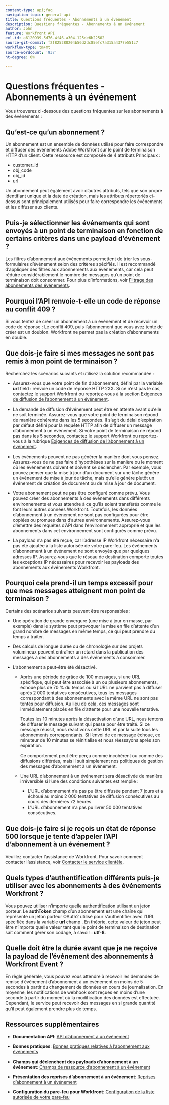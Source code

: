 ```yaml
---
content-type: api;faq
navigation-topic: general-api
title: Questions fréquentes - Abonnements à un événement
description: Questions fréquentes - Abonnements à un événement
author: John
feature: Workfront API
exl-id: a6120939-5d76-4f46-a304-125de6b22502
source-git-commit: f2f825280204b56d2dc85efc7a315a4377e551c7
workflow-type: tm+mt
source-wordcount: '937'
ht-degree: 0%

---
```


# Questions fréquentes - Abonnements à un événement

<!--
{{highlighted-preview}}
-->

Vous trouverez ci-dessous des questions fréquentes sur les abonnements à des événements :

## Qu’est-ce qu’un abonnement ?

Un abonnement est un ensemble de données utilisé pour faire correspondre et diffuser des événements Adobe Workfront sur le point de terminaison HTTP d’un client. Cette ressource est composée de 4 attributs Principaux :

* customer_id
* obj_code
* obj_id
* url

Un abonnement peut également avoir d’autres attributs, tels que son propre identifiant unique et la date de création, mais les attributs répertoriés ci-dessus sont principalement utilisés pour faire correspondre les événements et les diffuser aux clients.

## Puis-je sélectionner les événements qui sont envoyés à un point de terminaison en fonction de certains critères dans une payload d’événement ?

Les filtres d’abonnement aux événements permettent de trier les sous-formulaires d’événement selon des critères spécifiés. Il est recommandé d’appliquer des filtres aux abonnements aux événements, car cela peut réduire considérablement le nombre de messages qu’un point de terminaison doit consommer. Pour plus d’informations, voir [Filtrage des abonnements des événements](../../wf-api/general/event-subs-api.md#event).

## Pourquoi l’API renvoie-t-elle un code de réponse au conflit 409 ?

Si vous tentez de créer un abonnement à un événement et de recevoir un code de réponse : Le conflit 409, puis l’abonnement que vous avez tenté de créer est un doublon. Workfront ne permet pas la création d’abonnements en double.

## Que dois-je faire si mes messages ne sont pas remis à mon point de terminaison ?

Recherchez les scénarios suivants et utilisez la solution recommandée :

* Assurez-vous que votre point de fin d’abonnement, défini par la variable **url** field : renvoie un code de réponse HTTP 2XX. Si ce n’est pas le cas, contactez le support Workfront ou reportez-vous à la section [Exigences de diffusion de l’abonnement à un événement](../../wf-api/general/setup-event-sub-endpoint.md).

* La demande de diffusion d’événement peut être en attente avant qu’elle ne soit terminée. Assurez-vous que votre point de terminaison répond de manière cohérente dans les 5 secondes. Il s’agit du délai d’expiration par défaut défini pour la requête HTTP afin de diffuser un message d’abonnement à un événement. Si votre point de terminaison ne répond pas dans les 5 secondes, contactez le support Workfront ou reportez-vous à la rubrique [Exigences de diffusion de l’abonnement à un événement](../../wf-api/general/setup-event-sub-endpoint.md).
* Les événements peuvent ne pas générer la manière dont vous pensez. Assurez-vous de ne pas faire d’hypothèses sur la manière ou le moment où les événements doivent et doivent se déclencher. Par exemple, vous pouvez penser que la mise à jour d’un document sur une tâche génère un événement de mise à jour de tâche, mais qu’elle génère plutôt un événement de création de document ou de mise à jour de document.
* Votre abonnement peut ne pas être configuré comme prévu. Vous pouvez créer des abonnements à des événements dans différents environnements et vous attendre à ce qu’ils soient transférés comme le font leurs autres données Workfront. Toutefois, les données d’abonnement à un événement ne sont pas configurées pour être copiées ou promues dans d’autres environnements. Assurez-vous d’émettre des requêtes d’API dans l’environnement approprié et que les abonnements dans cet environnement sont configurés comme prévu.
* La payload n’a pas été reçue, car l’adresse IP Workfront nécessaire n’a pas été ajoutée à la liste autorisée de votre pare-feu. Les événements d’abonnement à un événement ne sont envoyés que par quelques adresses IP. Assurez-vous que le réseau de destination comporte toutes les exceptions IP nécessaires pour recevoir les payloads des abonnements aux événements Workfront.

## Pourquoi cela prend-il un temps excessif pour que mes messages atteignent mon point de terminaison ?

Certains des scénarios suivants peuvent être responsables :

* Une opération de grande envergure (une mise à jour en masse, par exemple) dans le système peut provoquer la mise en file d’attente d’un grand nombre de messages en même temps, ce qui peut prendre du temps à traiter.
* Des calculs de longue durée ou de chronologie sur des projets volumineux peuvent entraîner un retard dans la publication des messages à des abonnements à des événements à consommer.
* L’abonnement a peut-être été désactivé.

   * Après une période de grâce de 100 messages, si une URL spécifique, qui peut être associée à un ou plusieurs abonnements, échoue plus de 70 % du temps ou si l’URL ne parvient pas à diffuser après 2 000 tentatives consécutives, tous les messages correspondant à des abonnements avec la même URL ne sont pas tentés pour diffusion. Au lieu de cela, ces messages sont immédiatement placés en file d’attente pour une nouvelle tentative.

      Toutes les 10 minutes après la désactivation d’une URL, nous tentons de diffuser le message suivant qui passe pour être traité. Si ce message réussit, nous réactivons cette URL et par la suite tous les abonnements correspondants. Si l’envoi de ce message échoue, ce minuteur de 10 minutes se réinitialise et nous réessayons après son expiration.

      Ce comportement peut être perçu comme incohérent ou comme des diffusions différées, mais il suit simplement nos politiques de gestion des messages d’abonnement à un événement.

   * Une URL d’abonnement à un événement sera désactivée de manière irréversible si l’une des conditions suivantes est remplie :

      * L’URL d’abonnement n’a pas pu être diffusée pendant 7 jours et a échoué au moins 2 000 tentatives de diffusion consécutives au cours des dernières 72 heures.
      * L’URL d’abonnement n’a pas pu livrer 50 000 tentatives consécutives.

## Que dois-je faire si je reçois un état de réponse 500 lorsque je tente d’appeler l’API d’abonnement à un événement ?

Veuillez contacter l’assistance de Workfront. Pour savoir comment contacter l’assistance, voir [Contacter le service clientèle](../../workfront-basics/tips-tricks-and-troubleshooting/contact-customer-support.md).

## Quels types d’authentification différents puis-je utiliser avec les abonnements à des événements Workfront ?

Vous pouvez utiliser n’importe quelle authentification utilisant un jeton porteur. Le **authToken** champ d’un abonnement est une chaîne qui représente un jeton porteur OAuth2 utilisé pour s’authentifier avec l’URL spécifiée dans la variable **url** champ . En théorie, cette valeur de jeton peut être n’importe quelle valeur tant que le point de terminaison de destination sait comment gérer son codage, à savoir : **utf-8**.

## Quelle doit être la durée avant que je ne reçoive la payload de l’événement des abonnements à Workfront Event ?

En règle générale, vous pouvez vous attendre à recevoir les demandes de remise d’événement d’abonnement à un événement en moins de 5 secondes à partir du changement de données en cours de journalisation. En moyenne, les notifications de webhook sont reçues en moins d’une seconde à partir du moment où la modification des données est effectuée. Cependant, le service peut recevoir des messages en si grande quantité qu’il peut également prendre plus de temps.

## Ressources supplémentaires

* **Documentation API**: [API d’abonnement à un événement](../../wf-api/general/event-subs-api.md)

* **Bonnes pratiques**: [Bonnes pratiques relatives à l’abonnement aux événements](../../wf-api/general/event-sub-best-practice.md)

* **Champs qui déclenchent des payloads d’abonnement à un événement**: [Champs de ressource d’abonnement à un événement](../../wf-api/api/event-sub-resource-fields.md)

* **Présentation des reprises d’abonnement à un événement**: [Reprises d’abonnement à un événement](../../wf-api/api/event-sub-retries.md)

* **Configuration du pare-feu pour Workfront**: [Configuration de la liste autorisée de votre pare-feu](../../administration-and-setup/get-started-wf-administration/configure-your-firewall.md)
